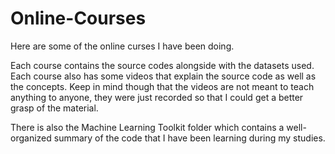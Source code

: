 # Online-Courses

Here are some of the online curses I have been doing.

Each course contains the source codes alongside with the datasets used. Each course also has some videos that explain the source code as well as the concepts. Keep in mind though that the videos are not meant to teach anything to anyone, they were just recorded so that I could get a better grasp of the material.

There is also the Machine Learning Toolkit folder which contains a well-organized summary of the code that I have been learning during my studies.
